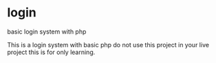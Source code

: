 login
=====

basic login system with php

This is a login system with basic php
do not use this project in your live project this is for only learning.
